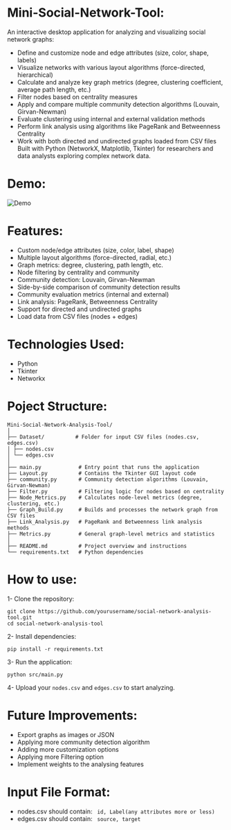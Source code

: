 # Mini-Social-Network-Tool:
An interactive desktop application for analyzing and visualizing social network graphs:
  - Define and customize node and edge attributes (size, color, shape, labels)
  - Visualize networks with various layout algorithms (force-directed, hierarchical)
  - Calculate and analyze key graph metrics (degree, clustering coefficient, average path length, etc.)
  - Filter nodes based on centrality measures
  - Apply and compare multiple community detection algorithms (Louvain, Girvan-Newman)
  - Evaluate clustering using internal and external validation methods
  - Perform link analysis using algorithms like PageRank and Betweenness Centrality
  - Work with both directed and undirected graphs loaded from CSV files
Built with Python (NetworkX, Matplotlib, Tkinter) for researchers and data analysts exploring complex network data.

# Demo:
 ![Demo](https://github.com/dinahisham011/Mini-Social-Network-Tool/tree/main/assets/Demo.gif?raw=true)

# Features:
  - Custom node/edge attributes (size, color, label, shape)
  - Multiple layout algorithms (force-directed, radial, etc.)
  - Graph metrics: degree, clustering, path length, etc.
  - Node filtering by centrality and community
  - Community detection: Louvain, Girvan-Newman
  - Side-by-side comparison of community detection results
  - Community evaluation metrics (internal and external)
  - Link analysis: PageRank, Betweenness Centrality
  - Support for directed and undirected graphs
  - Load data from CSV files (nodes + edges)
# Technologies Used:
  - Python
  - Tkinter
  - Networkx
# Poject Structure:
  ```
Mini-Social-Network-Analysis-Tool/
│
├── Dataset/          # Folder for input CSV files (nodes.csv, edges.csv)
│ ├── nodes.csv
│ └── edges.csv
│
├── main.py            # Entry point that runs the application
├── Layout.py          # Contains the Tkinter GUI layout code
├── community.py       # Community detection algorithms (Louvain, Girvan-Newman)
├── Filter.py          # Filtering logic for nodes based on centrality
├── Node_Metrics.py    # Calculates node-level metrics (degree, clustering, etc.)
├── Graph_Build.py     # Builds and processes the network graph from CSV files
├── Link_Analysis.py   # PageRank and Betweenness link analysis methods
├── Metrics.py         # General graph-level metrics and statistics
│
├── README.md          # Project overview and instructions
└── requirements.txt   # Python dependencies

```

# How to use:
  1- Clone the repository:
  ```
  git clone https://github.com/yourusername/social-network-analysis-tool.git
  cd social-network-analysis-tool
  ```
  2- Install dependencies:
  ```
pip install -r requirements.txt
```
  3- Run the application:
```
python src/main.py
```
4- Upload your ```nodes.csv``` and ```edges.csv``` to start analyzing.

# Future Improvements:
  - Export graphs as images or JSON
  - Applying more community detection algorithm
  - Adding more customization options
  - Applying more Filtering option
  - Implement weights to the analysing features

# Input File Format:
  - nodes.csv should contain:
    ``` id, Label(any attributes more or less)```
  - edges.csv should contain:
    ``` source, target```

